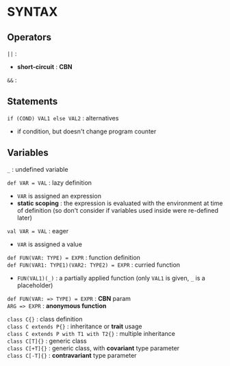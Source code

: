 # SYNTAX

## Operators

`||` :
*	**short-circuit** : **CBN**

`&&` : 

## Statements

`if (COND) VAL1 else VAL2` : alternatives
*	if condition, but doesn't change program counter

## Variables

`_` : undefined variable  

`def VAR = VAL` : lazy definition  
*	`VAR` is assigned an expression
*	**static scoping** : the expression is evaluated with the environment at time of definition (so don't consider if variables used inside were re-defined later)

`val VAR = VAL` : eager  
*	`VAR` is assigned a value

`def FUN(VAR: TYPE) = EXPR` : function definition  
`def FUN(VAR1: TYPE1)(VAR2: TYPE2) = EXPR` : curried function    
*	`FUN(VAL1)(_)` : a partially applied function (only `VAL1` is given, `_` is a placeholder)

`def FUN(VAR: => TYPE) = EXPR` : **CBN** param  
`ARG => EXPR` : **anonymous function**  

`class C{}` : class definition  
`class C extends P{}` : inheritance or **trait** usage  
`class C extends P with T1 with T2{}` : multiple inheritance  
`class C[T]{}` : generic class  
`class C[+T]{}` : generic class, with **covariant** type parameter  
`class C[-T]{}` : **contravariant** type parameter  
